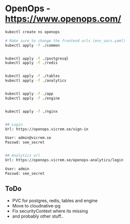# OpenOps - https://www.openops.com/

```bash
kubectl create ns openops

# Make sure to change the frontend urls (env_vars.yaml)
kubectl apply -f ./common


kubectl apply -f ./postgresql
kubectl apply -f ./redis


kubectl apply -f ./tables
kubectl apply -f ./analytics


kubectl apply -f ./app
kubectl apply -f ./engine


kubectl apply -f ./nginx


## Login
Url: https://openops.vicrem.se/sign-in

User: admin@vicrem.se
Passwd: see_secret


## Analytics url
Url: https://openops.vicrem.se/openops-analytics/login

User: admin
Passwd: see_secret
```


## ToDo
* PVC for postgres, redis, tables and engine
* Move to cloudnative-pg
* Fix securityContext where its missing
* and probably other stuff..
